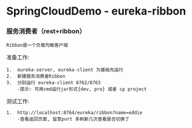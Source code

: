 # SpringCloudDemo - eureka-ribbon


### 服务消费者（rest+ribbon）
```
Ribbon是一个负载均衡客户端
```
准备工作: 
```
1.  eureka-server, eureka-client 为基础先运行
2.  新建服务消费者Ribbon
3.  分别运行 eureka-client 8762/8763 
    -提示: 可用cmd运行jar形式{dev, pro} 或者 cp project 
```
测试工作:
```
1.  http://localhost:8764/eureka/ribbon?name=eddie
    -查看返回页面, 留意port 多刷新几次查看是否切换了
```